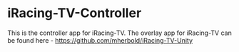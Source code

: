 # iRacing-TV-Controller
This is the controller app for iRacing-TV.
The overlay app for iRacing-TV can be found here - https://github.com/mherbold/iRacing-TV-Unity


